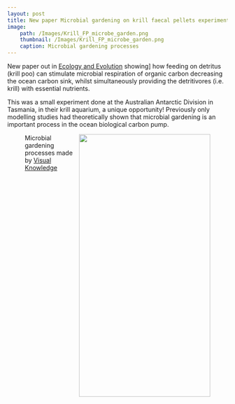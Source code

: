 ```yaml
---
layout: post
title: New paper Microbial gardening on krill faecal pellets experiment
image: 
    path: /Images/Krill_FP_microbe_garden.png
    thumbnail: /Images/Krill_FP_microbe_garden.png
    caption: Microbial gardening processes
---
```


New paper out in [Ecology and Evolution](https://onlinelibrary.wiley.com/doi/full/10.1002/ece3.7119) showing] how feeding on detritus (krill poo) can stimulate microbial respiration of organic carbon decreasing the ocean carbon sink, whilst simultaneously providing the detritivores (i.e. krill) with essential nutrients.

This was a small experiment done at the Australian Antarctic Division in Tasmania, in their krill aquarium, a unique opportunity! Previously only modelling studies had theoretically shown that microbial gardening is an important process in the ocean biological carbon pump. 


<figure>
<img src="/Images/Krill_FP_microbe_garden.png" style="float: right;" width = "300" height = "600" alt="" >
    <figcaption>Microbial gardening processes made by <a href="https://www.visualknowledge.design/">Visual Knowledge</a> </figcaption>
</figure>
